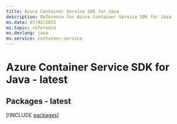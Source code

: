 ```yaml
---
title: Azure Container Service SDK for Java
description: Reference for Azure Container Service SDK for Java
ms.date: 07/02/2025
ms.topic: reference
ms.devlang: java
ms.service: container-service
---
```

# Azure Container Service SDK for Java - latest
## Packages - latest
[!INCLUDE [packages](container-service-index.md)]